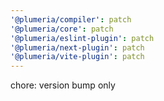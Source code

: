 ```yaml
---
'@plumeria/compiler': patch
'@plumeria/core': patch
'@plumeria/eslint-plugin': patch
'@plumeria/next-plugin': patch
'@plumeria/vite-plugin': patch
---
```


chore: version bump only
